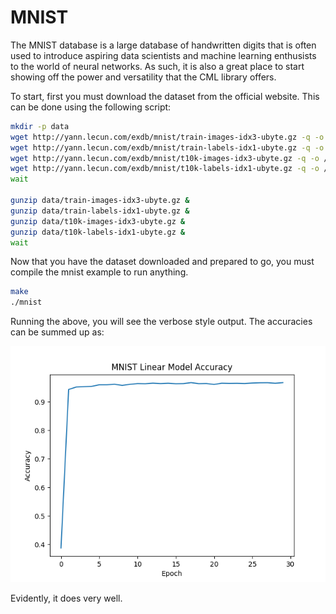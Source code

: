 # MNIST

The MNIST database is a large database of handwritten digits that is often used to introduce aspiring data scientists and machine learning enthusists to the world of neural networks. As such, it is also a great place to start showing off the power and versatility that the CML library offers.

To start, first you must download the dataset from the official website. This can be done using the following script:

```bash
mkdir -p data
wget http://yann.lecun.com/exdb/mnist/train-images-idx3-ubyte.gz -q -o /dev/null -P data/ &
wget http://yann.lecun.com/exdb/mnist/train-labels-idx1-ubyte.gz -q -o /dev/null -P data/ &
wget http://yann.lecun.com/exdb/mnist/t10k-images-idx3-ubyte.gz -q -o /dev/null -P data/ &
wget http://yann.lecun.com/exdb/mnist/t10k-labels-idx1-ubyte.gz -q -o /dev/null -P data/ &
wait

gunzip data/train-images-idx3-ubyte.gz &
gunzip data/train-labels-idx1-ubyte.gz &
gunzip data/t10k-images-idx3-ubyte.gz &
gunzip data/t10k-labels-idx1-ubyte.gz &
wait
```

Now that you have the dataset downloaded and prepared to go, you must compile the mnist example to run anything.

```bash
make
./mnist
```

Running the above, you will see the verbose style output. The accuracies can be summed up as:

![Accuracy](accuracy.png)

Evidently, it does very well.
